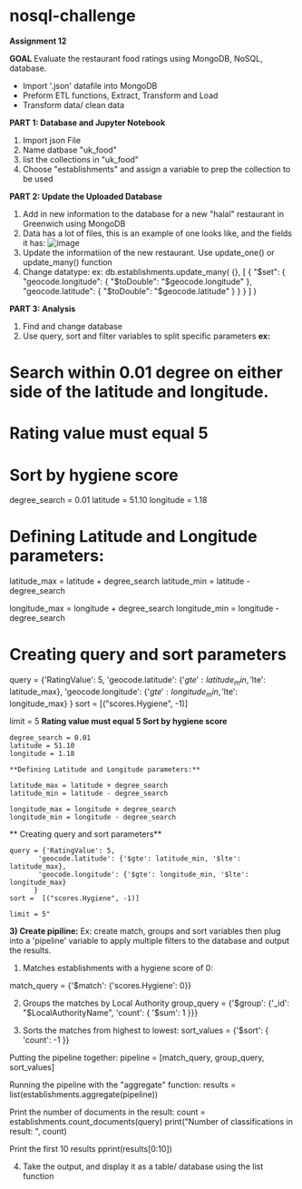 # nosql-challenge
**Assignment 12**

**GOAL**
Evaluate the restaurant food ratings using MongoDB, NoSQL, database. 
- Import '.json' datafile into MongoDB
- Preform ETL functions, Extract, Transform and Load
- Transform data/ clean data

**PART 1: Database and Jupyter Notebook**
  1) Import json File
  2) Name datbase "uk_food"
  3) list the collections in "uk_food"
  4) Choose "establishments" and assign a variable to prep the collection to be used

**PART 2:  Update the Uploaded Database**
  1) Add in new information to the database for a new "halal" restaurant in Greenwich using MongoDB
  2) Data has a lot of files, this is an example of one looks like, and the fields it has:
  ![image](https://github.com/humaalam11/nosql-challenge/assets/130116747/19277ece-2786-43b3-82a5-53bd43d08739)
  3) Update the informatiion of the new restaurant. Use update_one() or update_many() function
  4) Change datatype:
     ex: db.establishments.update_many(
     {},
    [
        {
            "$set": {
                "geocode.longitude": { "$toDouble": "$geocode.longitude" },
                "geocode.latitude": { "$toDouble": "$geocode.latitude" }
            }
        }
    ]
)

**PART 3: Analysis**
  1) Find and change database
  2) Use query, sort and filter variables to split specific parameters
**ex:**
 # Search within 0.01 degree on either side of the latitude and longitude.
  # Rating value must equal 5
  # Sort by hygiene score

  degree_search = 0.01
  latitude = 51.10
  longitude = 1.18
  
  # Defining Latitude and Longitude parameters:
  
  latitude_max = latitude + degree_search
  latitude_min = latitude - degree_search
  
  longitude_max = longitude + degree_search
  longitude_min = longitude - degree_search
  
  # Creating query and sort parameters
  
  query = {'RatingValue': 5, 
           'geocode.latitude': {'$gte': latitude_min, '$lte': latitude_max},
           'geocode.longitude': {'$gte': longitude_min, '$lte': longitude_max}
          }
  sort =  [("scores.Hygiene", -1)]
  
  limit = 5
    **Rating value must equal 5
    Sort by hygiene score**
  
    degree_search = 0.01
    latitude = 51.10
    longitude = 1.18
  
    **Defining Latitude and Longitude parameters:**
  
    latitude_max = latitude + degree_search
    latitude_min = latitude - degree_search
  
    longitude_max = longitude + degree_search
    longitude_min = longitude - degree_search
  
   ** Creating query and sort parameters**
  
    query = {'RatingValue': 5, 
           'geocode.latitude': {'$gte': latitude_min, '$lte': latitude_max},
           'geocode.longitude': {'$gte': longitude_min, '$lte': longitude_max}
          }
    sort =  [("scores.Hygiene", -1)]
  
    limit = 5"
    
**3) Create pipiline:**
Ex: create match, groups and sort variables then plug into a 'pipeline' variable to apply multiple filters to the database and output the results.
  1. Matches establishments with a hygiene score of 0:
  
  match_query = {'$match': {'scores.Hygiene': 0}}
  
   2. Groups the matches by Local Authority
  group_query = {'$group': {'_id': "$LocalAuthorityName", 'count': { '$sum': 1 }}}
  
   3. Sorts the matches from highest to lowest:
  sort_values = {'$sort': { 'count': -1 }}
  
   Putting the pipeline together:
  pipeline = [match_query, group_query, sort_values]
  
  Running the pipeline with the "aggregate" function:
  results = list(establishments.aggregate(pipeline))
  
  Print the number of documents in the result:
  count = establishments.count_documents(query)
  print("Number of classifications in result: ", count)
  
  Print the first 10 results
  pprint(results[0:10])

4) Take the output, and display it as a table/ database using the list function
